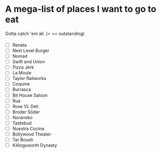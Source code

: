 # A mega-list of places I want to go to eat
Gotta catch 'em all. (:star: == outstanding)

- [ ] Renata
- [ ] Next Level Burger
- [ ] Nomad
- [ ] Swift and Union
- [ ] Pizza Jerk
- [ ] La Moule
- [ ] Taylor Railworks
- [ ] Coquine
- [ ] Burrasca
- [ ] Bit House Saloon
- [ ] Rua
- [ ] Rose VL Deli
- [ ] Broder Söder
- [ ] Noraneko
- [ ] Tastebud
- [ ] Nuestra Cocina
- [ ] Bollywood Theater
- [ ] Tar Boush
- [ ] Killingsworth Dynasty 
